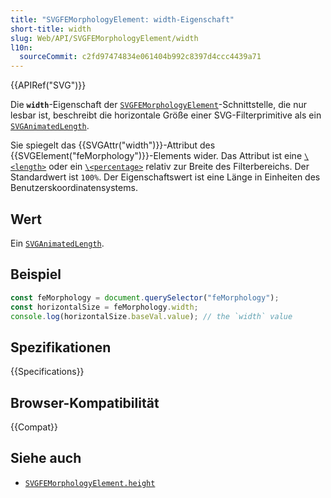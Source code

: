 ```yaml
---
title: "SVGFEMorphologyElement: width-Eigenschaft"
short-title: width
slug: Web/API/SVGFEMorphologyElement/width
l10n:
  sourceCommit: c2fd97474834e061404b992c8397d4ccc4439a71
---
```


{{APIRef("SVG")}}

Die **`width`**-Eigenschaft der [`SVGFEMorphologyElement`](/de/docs/Web/API/SVGFEMorphologyElement)-Schnittstelle, die nur lesbar ist, beschreibt die horizontale Größe einer SVG-Filterprimitive als ein [`SVGAnimatedLength`](/de/docs/Web/API/SVGAnimatedLength).

Sie spiegelt das {{SVGAttr("width")}}-Attribut des {{SVGElement("feMorphology")}}-Elements wider. Das Attribut ist eine [`\<length>`](/de/docs/Web/SVG/Guides/Content_type#length) oder ein [`\<percentage>`](/de/docs/Web/SVG/Guides/Content_type#percentage) relativ zur Breite des Filterbereichs. Der Standardwert ist `100%`. Der Eigenschaftswert ist eine Länge in Einheiten des Benutzerskoordinatensystems.

## Wert

Ein [`SVGAnimatedLength`](/de/docs/Web/API/SVGAnimatedLength).

## Beispiel

```js
const feMorphology = document.querySelector("feMorphology");
const horizontalSize = feMorphology.width;
console.log(horizontalSize.baseVal.value); // the `width` value
```

## Spezifikationen

{{Specifications}}

## Browser-Kompatibilität

{{Compat}}

## Siehe auch

- [`SVGFEMorphologyElement.height`](/de/docs/Web/API/SVGFEMorphologyElement/height)
